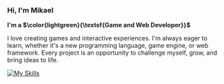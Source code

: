 ### Hi, I'm Mikael
**I'm a $\color{lightgreen}{\textsf{Game and Web Developer}}$**

I love creating games and interactive experiences. I'm always eager to learn, whether it's a new programming language, game engine, or web framework. Every project is an opportunity to challenge myself, grow, and bring ideas to life.

[![My Skills](https://skillicons.dev/icons?i=unity,unreal,react,nextjs,vercel,cs,js,html,css)](https://skillicons.dev)

